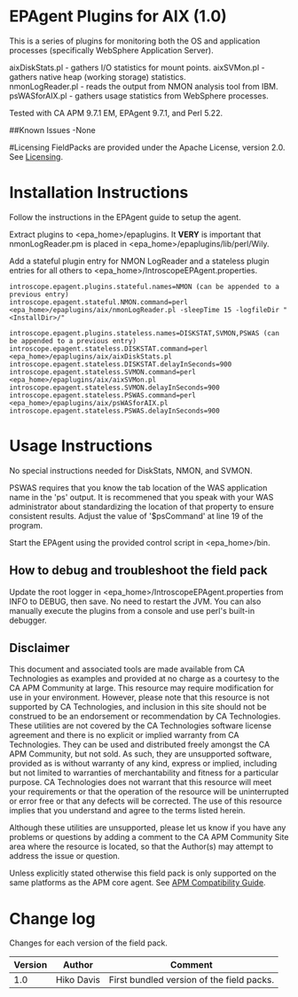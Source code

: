 # EPAgent Plugins for AIX (1.0)

This is a series of plugins for monitoring both the OS and application processes (specifically WebSphere Application Server).

aixDiskStats.pl - gathers I/O statistics for mount points.
aixSVMon.pl - gathers native heap (working storage) statistics.  
nmonLogReader.pl - reads the output from NMON analysis tool from IBM.  
psWASforAIX.pl - gathers usage statistics from WebSphere processes. 

Tested with CA APM 9.7.1 EM, EPAgent 9.7.1, and Perl 5.22.

##Known Issues
-None

#Licensing
FieldPacks are provided under the Apache License, version 2.0. See [Licensing](https://www.apache.org/licenses/LICENSE-2.0).


# Installation Instructions

Follow the instructions in the EPAgent guide to setup the agent.

Extract plugins to <epa_home>/epaplugins.
It **VERY** is important that nmonLogReader.pm is placed in \<epa_home\>/epaplugins/lib/perl/Wily.

Add a stateful plugin entry for NMON LogReader and a stateless plugin entries for all others to \<epa_home\>/IntroscopeEPAgent.properties.

	introscope.epagent.plugins.stateful.names=NMON (can be appended to a previous entry)
	introscope.epagent.stateful.NMON.command=perl <epa_home>/epaplugins/aix/nmonLogReader.pl -sleepTime 15 -logfileDir "<InstallDir>/"

	introscope.epagent.plugins.stateless.names=DISKSTAT,SVMON,PSWAS (can be appended to a previous entry)
	introscope.epagent.stateless.DISKSTAT.command=perl <epa_home>/epaplugins/aix/aixDiskStats.pl
	introscope.epagent.stateless.DISKSTAT.delayInSeconds=900
	introscope.epagent.stateless.SVMON.command=perl <epa_home>/epaplugins/aix/aixSVMon.pl
	introscope.epagent.stateless.SVMON.delayInSeconds=900
	introscope.epagent.stateless.PSWAS.command=perl <epa_home>/epaplugins/aix/psWASforAIX.pl
	introscope.epagent.stateless.PSWAS.delayInSeconds=900


# Usage Instructions
No special instructions needed for DiskStats, NMON, and SVMON.

PSWAS requires that you know the tab location of the WAS application name in the 'ps' output. It is recommened that you speak with your WAS administrator about standardizing the location of that property to ensure consistent results. Adjust the value of '$psCommand' at line 19 of the program.

Start the EPAgent using the provided control script in \<epa_home\>/bin.

## How to debug and troubleshoot the field pack
Update the root logger in \<epa_home\>/IntroscopeEPAgent.properties from INFO to DEBUG, then save. No need to restart the JVM.
You can also manually execute the plugins from a console and use perl's built-in debugger.

## Disclaimer
This document and associated tools are made available from CA Technologies as examples and provided at no charge as a courtesy to the CA APM Community at large. This resource may require modification for use in your environment. However, please note that this resource is not supported by CA Technologies, and inclusion in this site should not be construed to be an endorsement or recommendation by CA Technologies. These utilities are not covered by the CA Technologies software license agreement and there is no explicit or implied warranty from CA Technologies. They can be used and distributed freely amongst the CA APM Community, but not sold. As such, they are unsupported software, provided as is without warranty of any kind, express or implied, including but not limited to warranties of merchantability and fitness for a particular purpose. CA Technologies does not warrant that this resource will meet your requirements or that the operation of the resource will be uninterrupted or error free or that any defects will be corrected. The use of this resource implies that you understand and agree to the terms listed herein.

Although these utilities are unsupported, please let us know if you have any problems or questions by adding a comment to the CA APM Community Site area where the resource is located, so that the Author(s) may attempt to address the issue or question.

Unless explicitly stated otherwise this field pack is only supported on the same platforms as the APM core agent. See [APM Compatibility Guide](http://www.ca.com/us/support/ca-support-online/product-content/status/compatibility-matrix/application-performance-management-compatibility-guide.aspx).


# Change log
Changes for each version of the field pack.

Version | Author | Comment
--------|--------|--------
1.0 | Hiko Davis | First bundled version of the field packs.
